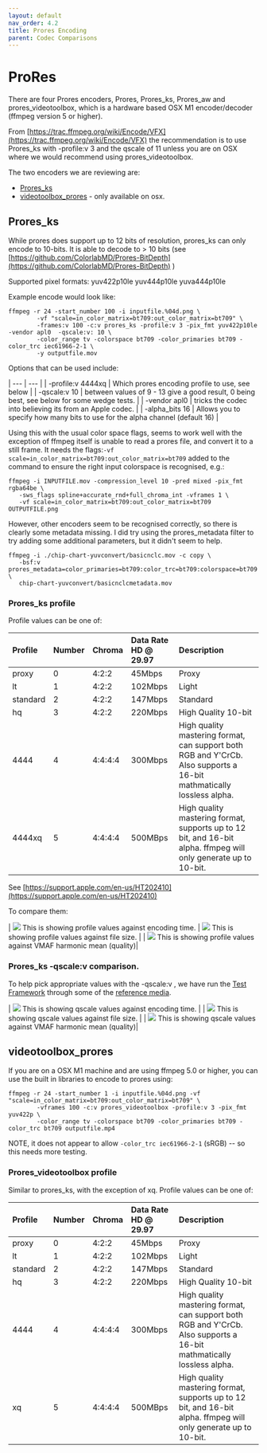 ```yaml
---
layout: default
nav_order: 4.2
title: Prores Encoding
parent: Codec Comparisons
---
```


# ProRes <a name="prores"></a>
There are four Prores encoders, Prores, Prores_ks, Prores_aw and prores_videotoolbox, which is a hardware based OSX M1 encoder/decoder (ffmpeg version 5 or higher).

From [https://trac.ffmpeg.org/wiki/Encode/VFX](https://trac.ffmpeg.org/wiki/Encode/VFX) the recommendation is to use Prores_ks with -profile:v 3 and the qscale of 11 unless you are on OSX where we would recommend using prores_videotoolbox. 

The two encoders we are reviewing are:
* [Prores_ks](#Prores_ks)
* [videotoolbox_prores](#videotoolbox_prores) - only available on osx.

## Prores_ks

While prores does support up to 12 bits of resolution, prores_ks can only encode to 10-bits. It is able to decode to > 10 bits (see [https://github.com/ColorlabMD/Prores-BitDepth](https://github.com/ColorlabMD/Prores-BitDepth) )

Supported pixel formats: yuv422p10le yuv444p10le yuva444p10le



Example encode would look like:

<!---
name: test_proresks
sources: 
- sourceimages/chip-chart-1080-16bit-noicc.png.yml
comparisontest:
   - testtype: idiff
     compare_image: ../sourceimages/chip-chart-1080-16bit-noicc-yuv422p10le.png
     extracttemplate: "ffmpeg -y -i {newfile} -compression_level 10 -pred mixed -pix_fmt rgb48be  -frames:v 1 -vf scale=in_color_matrix=bt709:out_color_matrix=bt709 -sws_flags spline+accurate_rnd+full_chroma_int {newpngfile}"
   - testtype: assertresults
     tests:
     - assert: less
       value: max_error
       less: 0.00195
-->
```console
ffmpeg -r 24 -start_number 100 -i inputfile.%04d.png \
        -vf "scale=in_color_matrix=bt709:out_color_matrix=bt709" \
        -frames:v 100 -c:v prores_ks -profile:v 3 -pix_fmt yuv422p10le -vendor apl0  -qscale:v: 10 \
        -color_range tv -colorspace bt709 -color_primaries bt709 -color_trc iec61966-2-1 \
        -y outputfile.mov
```

Options that can be used include:

| --- | --- |
| -profile:v 4444xq | Which prores encoding profile to use, see below |
| -qscale:v 10 | between values of 9 - 13 give a good result, 0 being best, see below for some wedge tests. |
| -vendor apl0 | tricks the codec into believing its from an Apple codec. |
| -alpha_bits 16 | Allows you to specify how many bits to use for the alpha channel (default 16) |



Using this with the usual color space flags, seems to work well with the exception of ffmpeg itself is unable to read a prores file, and convert it to a still frame. It needs the flags:`-vf scale=in_color_matrix=bt709:out_color_matrix=bt709` added to the command to ensure the right input colorspace is recognised, e.g.:


<!---
name: test_prores_extract
sources: 
- sourceimages/chip-chart-1080-16bit-noicc.png.yml
comparisontest:
   - testtype: idiff
   - testtype: assertresults
     tests:
     - assert: less
       value: max_error
       less: 0.00195
-->
```console
ffmpeg -i INPUTFILE.mov -compression_level 10 -pred mixed -pix_fmt rgba64be \
   -sws_flags spline+accurate_rnd+full_chroma_int -vframes 1 \
   -vf scale=in_color_matrix=bt709:out_color_matrix=bt709 OUTPUTFILE.png
```

However, other encoders seem to be recognised correctly, so there is clearly some metadata missing. I did try using the prores_metadata filter to try adding some additional parameters, but it didn't seem to help.

```console
ffmpeg -i ./chip-chart-yuvconvert/basicnclc.mov -c copy \
   -bsf:v prores_metadata=color_primaries=bt709:color_trc=bt709:colorspace=bt709 \
   chip-chart-yuvconvert/basicnclcmetadata.mov
```
### Prores_ks profile

Profile values can be one of:

| Profile | Number | Chroma | Data Rate HD @ 29.97 | Description |
|:----------|:-----------|:-----------|:-----------|:-----------|
| proxy | 0 | 4:2:2 | 45Mbps | Proxy |
| lt | 1 | 4:2:2 | 102Mbps | Light |
| standard | 2 | 4:2:2 | 147Mbps | Standard |
| hq | 3 | 4:2:2 | 220Mbps | High Quality 10-bit |
| 4444 | 4 | 4:4:4:4 | 300Mbps | High quality mastering format, can support both RGB and Y'CrCb. Also supports a 16-bit mathmatically lossless alpha. |
| 4444xq | 5 | 4:4:4:4 | 500MBps | High quality mastering format, supports up to 12 bit, and 16-bit alpha. ffmpeg will only generate up to 10-bit. |

See [https://support.apple.com/en-us/HT202410](https://support.apple.com/en-us/HT202410)

To compare them:

| ![](enctests/reference-results/prores-test-encode_time.png)  This is showing profile values against encoding time. | ![](enctests/reference-results/prores-test-filesize.png) This is showing profile values against file size. |
| ![](enctests/reference-results/prores-test-vmaf_harmonic_mean.png) This is showing profile values against VMAF harmonic mean (quality)|


### Prores_ks -qscale:v comparison.

To help pick appropriate values with the -qscale:v , we have run the [Test Framework](enctests/README.html) through some of the [reference media](enctests/sources/enc_sources/README.html).

| ![](enctests/reference-results/prores-qscale-tests-encode_time.png)  This is showing qscale values against encoding time. |
| ![](enctests/reference-results/prores-qscale-tests-filesize.png) This is showing qscale values against file size. |
| ![](enctests/reference-results/prores-qscale-tests-vmaf_harmonic_mean.png) This is showing qscale values against VMAF harmonic mean (quality)|

## videotoolbox_prores

If you are on a OSX M1 machine and are using ffmpeg 5.0 or higher, you can use the built in libraries to encode to prores using:

```console
ffmpeg -r 24 -start_number 1 -i inputfile.%04d.png -vf "scale=in_color_matrix=bt709:out_color_matrix=bt709" \
        -vframes 100 -c:v prores_videotoolbox -profile:v 3 -pix_fmt yuv422p \
        -color_range tv -colorspace bt709 -color_primaries bt709 -color_trc bt709 outputfile.mp4

```

NOTE, it does not appear to allow `-color_trc iec61966-2-1` (sRGB) -- so this needs more testing.

### Prores_videotoolbox profile

Similar to prores_ks, with the exception of xq. Profile values can be one of:

| Profile | Number | Chroma | Data Rate HD @ 29.97 | Description |
|:----------|:-----------|:-----------|:-----------|:-----------|
| proxy | 0 | 4:2:2 | 45Mbps | Proxy |
| lt | 1 | 4:2:2 | 102Mbps | Light |
| standard | 2 | 4:2:2 | 147Mbps | Standard |
| hq | 3 | 4:2:2 | 220Mbps | High Quality 10-bit |
| 4444 | 4 | 4:4:4:4 | 300Mbps | High quality mastering format, can support both RGB and Y'CrCb. Also supports a 16-bit mathmatically lossless alpha. |
| xq | 5 | 4:4:4:4 | 500MBps | High quality mastering format, supports up to 12 bit, and 16-bit alpha. ffmpeg will only generate up to 10-bit. |
